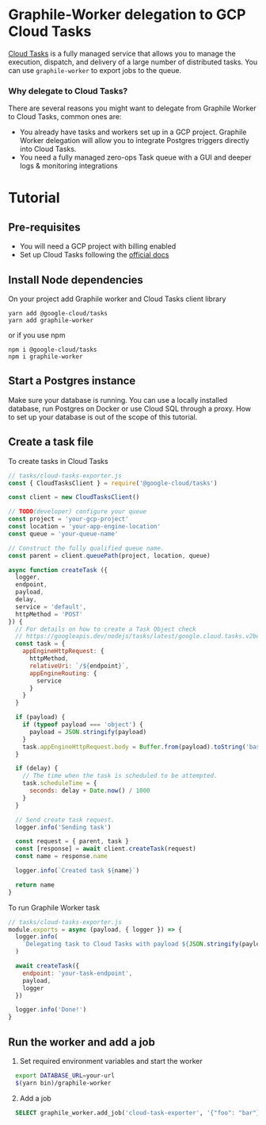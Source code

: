 # Graphile-Worker delegation to GCP Cloud Tasks

[Cloud Tasks](https://cloud.google.com/tasks/) is a fully managed service that allows you to manage the execution, dispatch, and delivery of a large number of distributed tasks. You can use `graphile-worker` to export jobs to the queue.

### Why delegate to Cloud Tasks?

There are several reasons you might want to delegate from Graphile Worker to Cloud Tasks, common ones are:

- You already have tasks and workers set up in a GCP project. Graphile Worker delegation will allow you to integrate Postgres triggers directly into Cloud Tasks.
- You need a fully managed zero-ops Task queue with a GUI and deeper logs & monitoring integrations

# Tutorial

## Pre-requisites

- You will need a GCP project with billing enabled
- Set up Cloud Tasks following the [official docs](https://googleapis.dev/nodejs/tasks/latest/index.html)


## Install Node dependencies
On your project add Graphile worker and Cloud Tasks client library

    yarn add @google-cloud/tasks
    yarn add graphile-worker

or if you use npm

    npm i @google-cloud/tasks
    npm i graphile-worker

## Start a Postgres instance
Make sure your database is running. You can use a locally installed  database, run Postgres on Docker or use Cloud SQL through a proxy. How to set up your database is out of the scope of this tutorial.

## Create a task file

To create tasks in Cloud Tasks
```js
// tasks/cloud-tasks-exporter.js
const { CloudTasksClient } = require('@google-cloud/tasks')

const client = new CloudTasksClient()

// TODO(developer) configure your queue
const project = 'your-gcp-project'
const location = 'your-app-engine-location'
const queue = 'your-queue-name'

// Construct the fully qualified queue name.
const parent = client.queuePath(project, location, queue)

async function createTask ({
  logger,
  endpoint,
  payload,
  delay,
  service = 'default',
  httpMethod = 'POST'
}) {
  // For details on how to create a Task Object check
  // https://googleapis.dev/nodejs/tasks/latest/google.cloud.tasks.v2beta2.html#.Task
  const task = {
    appEngineHttpRequest: {
      httpMethod,
      relativeUri: `/${endpoint}`,
      appEngineRouting: {
        service
      }
    }
  }

  if (payload) {
    if (typeof payload === 'object') {
      payload = JSON.stringify(payload)
    }
    task.appEngineHttpRequest.body = Buffer.from(payload).toString('base64')
  }

  if (delay) {
    // The time when the task is scheduled to be attempted.
    task.scheduleTime = {
      seconds: delay + Date.now() / 1000
    }
  }

  // Send create task request.
  logger.info('Sending task')

  const request = { parent, task }
  const [response] = await client.createTask(request)
  const name = response.name

  logger.info(`Created task ${name}`)

  return name
}
```

To run Graphile Worker task
```js
// tasks/cloud-tasks-exporter.js
module.exports = async (payload, { logger }) => {
  logger.info(
    `Delegating task to Cloud Tasks with payload ${JSON.stringify(payload)}`
  )

  await createTask({
    endpoint: 'your-task-endpoint',
    payload,
    logger
  })

  logger.info('Done!')
}
```

## Run the worker and add a job

1. Set required environment variables and start the worker

```BASH
  export DATABASE_URL=your-url
  $(yarn bin)/graphile-worker
```

2. Add a job

```SQL
  SELECT graphile_worker.add_job('cloud-task-exporter', '{"foo": "bar"}');
```
